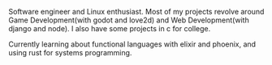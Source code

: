 Software engineer and Linux enthusiast. Most of my projects revolve around Game Development(with godot and love2d) and Web Development(with django and node). I also have some projects in c for college.

Currently learning about functional languages with elixir and phoenix, and using rust for systems programming.
